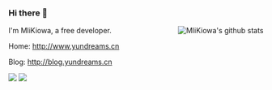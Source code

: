 ### Hi there 👋
<img align="right" src="https://github-readme-stats.vercel.app/api?username=MliKiowa&show_icons=true&icon_color=0366d6&bg_color=ffffff&hide_title=true&hide=contribs&include_all_commits=true" alt="MliKiowa's github stats"/>

I'm MliKiowa, a free developer. 

Home: http://www.yundreams.cn

Blog: http://blog.yundreams.cn


[![](https://data.jsdelivr.com/v1/package/gh/MliKiowa/MliKiowa/badge)](https://www.jsdelivr.com/package/gh/MliKiowa/MliKiowa)
[![](https://img.shields.io/github/license/MliKiowa/MliKiowa)](https://github.com/MliKiowa/kaygb/blob/master/LICENSE)
